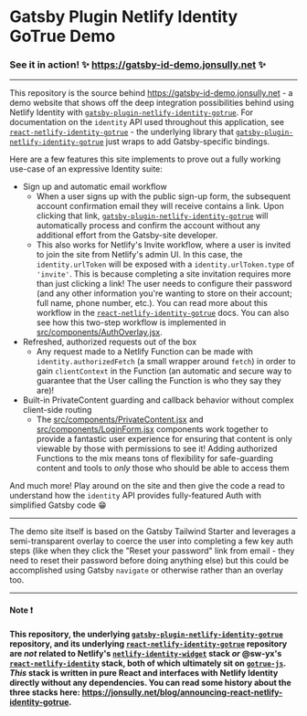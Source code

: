 # Gatsby Plugin Netlify Identity GoTrue Demo

### See it in action! ✨ https://gatsby-id-demo.jonsully.net ✨

---

This repository is the source behind https://gatsby-id-demo.jonsully.net - a demo website that shows off the deep integration possibilities behind using Netlify Identity with [`gatsby-plugin-netlify-identity-gotrue`][1]. For documentation on the `identity` API used throughout this application, see [`react-netlify-identity-gotrue`][2] - the underlying library that [`gatsby-plugin-netlify-identity-gotrue`][1] just wraps to add Gatsby-specific bindings.

Here are a few features this site implements to prove out a fully working use-case of an expressive Identity suite:

- Sign up and automatic email workflow
  - When a user signs up with the public sign-up form, the subsequent account confirmation email they will receive contains a link. Upon clicking that link, [`gatsby-plugin-netlify-identity-gotrue`][1] will automatically process and confirm the account without any additional effort from the Gatsby-site developer.
  - This also works for Netlify's Invite workflow, where a user is invited to join the site from Netlify's admin UI. In this case, the `identity.urlToken` will be exposed with a `identity.urlToken.type` of `'invite'`. This is because completing a site invitation requires more than just clicking a link! The user needs to configure their password (and any other information you're wanting to store on their account; full name, phone number, etc.). You can read more about this workflow in the [`react-netlify-identity-gotrue`][2] docs. You can also see how this two-step workflow is implemented in [src/components/AuthOverlay.jsx](src/components/AuthOverlay.jsx).
- Refreshed, authorized requests out of the box
  - Any request made to a Netlify Function can be made with `identity.authorizedFetch` (a small wrapper around `fetch`) in order to gain `clientContext` in the Function (an automatic and secure way to guarantee that the User calling the Function is who they say they are)!
- Built-in PrivateContent guarding and callback behavior without complex client-side routing
  - The [src/components/PrivateContent.jsx](src/components/PrivateContent.jsx) and [src/components/LoginForm.jsx](src/components/LoginForm.jsx) components work together to provide a fantastic user experience for ensuring that content is only viewable by those with permissions to see it! Adding authorized Functions to the mix means tons of flexibility for safe-guarding content and tools to _only_ those who should be able to access them

And much more! Play around on the site and then give the code a read to understand how the `identity` API provides fully-featured Auth with simplified Gatsby code 😁

---

The demo site itself is based on the Gatsby Tailwind Starter and leverages a semi-transparent overlay to coerce the user into completing a few key auth steps (like when they click the "Reset your password" link from email - they need to reset their password before doing anything else) but this could be accomplished using Gatsby `navigate` or otherwise rather than an overlay too. 

---

#### Note ❗

**This repository, the underlying [`gatsby-plugin-netlify-identity-gotrue`][1] repository, and its underlying [`react-netlify-identity-gotrue`][2] repository are _not_ related to Netlify's [`netlify-identity-widget`][3] stack _or_ @sw-yx's [`react-netlify-identity`][4] stack, both of which ultimately sit on [`gotrue-js`][5]. *This* stack is written in pure React and interfaces with Netlify Identity directly without any dependencies. You can read some history about the three stacks here: https://jonsully.net/blog/announcing-react-netlify-identity-gotrue.**

[2]:https://github.com/jon-sully/react-netlify-identity-gotrue
[3]:https://github.com/netlify/netlify-identity-widget
[4]:https://github.com/netlify-labs/react-netlify-identity
[5]:https://github.com/netlify/gotrue-js
[1]: https://github.com/jon-sully/gatsby-plugin-netlify-identity-gotrue